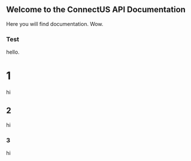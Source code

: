 ## Welcome to the ConnectUS API Documentation

Here you will find documentation. Wow.

### Test
hello.
# 1
hi
## 2
hi
### 3
hi

